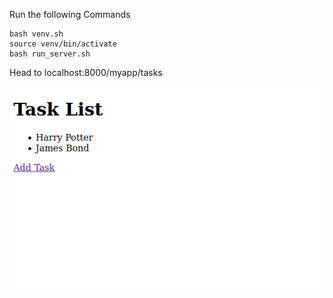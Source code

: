 Run the following Commands


```
bash venv.sh
source venv/bin/activate
bash run_server.sh
```



Head to localhost:8000/myapp/tasks

![Alt text](image.png)
